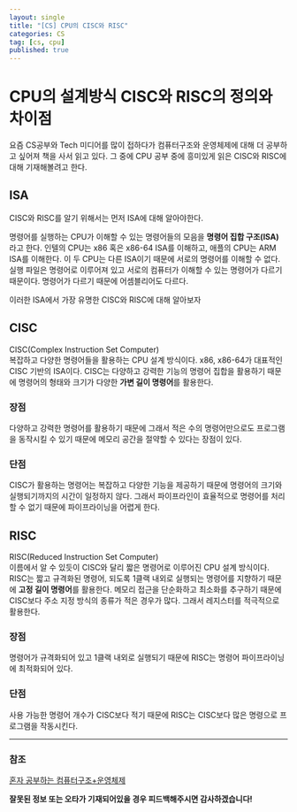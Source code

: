 ```yaml
---
layout: single
title: "[CS] CPU의 CISC와 RISC"
categories: CS
tag: [cs, cpu]
published: true
---
```


# CPU의 설계방식 CISC와 RISC의 정의와 차이점

요즘 CS공부와 Tech 미디어를 많이 접하다가 컴퓨터구조와 운영체제에 대해 더 공부하고 싶어져 책을 사서 읽고 있다. 그 중에 CPU 공부 중에 흥미있게 읽은 CISC와 RISC에 대해 기재해볼려고 한다.

## ISA

CISC와 RISC를 알기 위해서는 먼저 ISA에 대해 알아야한다.

명령어를 실행하는 CPU가 이해할 수 있는 명령어들의 모음을 **명령어 집합 구조(ISA)** 라고 한다. 인텔의 CPU는 x86 혹은 x86-64 ISA를 이해하고, 애플의 CPU는 ARM ISA를 이해한다. 이 두 CPU는 다른 ISA이기 때문에 서로의 명령어를 이해할 수 없다. 실행 파일은 명령어로 이루어져 있고 서로의 컴퓨터가 이해할 수 있는 명령어가 다르기 때문이다. 명령어가 다르기 때문에 어셈블리어도 다르다.

이러한 ISA에서 가장 유명한 CISC와 RISC에 대해 알아보자

## CISC

CISC(Complex Instruction Set Computer)  
복잡하고 다양한 명령어들을 활용하는 CPU 설계 방식이다. x86, x86-64가 대표적인 CISC 기반의 ISA이다. CISC는 다양하고 강력한 기능의 명령어 집합을 활용하기 때문에 명령어의 형태와 크기가 다양한 **가변 길이 명령어**를 활용한다.

### 장점

다양하고 강력한 명령어를 활용하기 때문에 그래서 적은 수의 명령어만으로도 프로그램을 동작시킬 수 있기 때문에 메모리 공간을 절약할 수 있다는 장점이 있다.

### 단점

CISC가 활용하는 명령어는 복잡하고 다양한 기능을 제공하기 때문에 명령어의 크기와 실행되기까지의 시간이 일정하지 않다. 그래서 파이프라인이 효율적으로 명령어를 처리할 수 없기 때문에 파이프라이닝을 어렵게 한다.

## RISC

RISC(Reduced Instruction Set Computer)  
이름에서 알 수 있듯이 CISC와 달리 짧은 명령어로 이루어진 CPU 설계 방식이다. RISC는 짧고 규격화된 명령어, 되도록 1클랙 내외로 실행되는 명령어를 지향하기 때문에 **고정 길이 명령어**를 활용한다. 메모리 접근을 단순화하고 최소화를 추구하기 때문에 CISC보다 주소 지정 방식의 종류가 적은 경우가 많다. 그래서 레지스터를 적극적으로 활용한다.

### 장점

명령어가 규격화되어 있고 1클랙 내외로 실행되기 때문에 RISC는 명령어 파이프라이닝에 최적화되어 있다.

### 단점

사용 가능한 명령어 개수가 CISC보다 적기 때문에 RISC는 CISC보다 많은 명령으로 프로그램을 작동시킨다.

---

### 참조

[혼자 공부하는 컴퓨터구조+운영체제](http://www.yes24.com/Product/Goods/111378840)

**잘못된 정보 또는 오타가 기재되어있을 경우 피드백해주시면 감사하겠습니다!**

